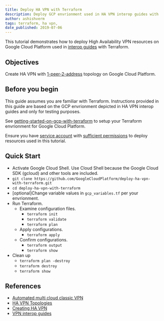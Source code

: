 ```yaml
---
title: Deploy HA VPN with Terraform
description: Deploy GCP envrionment used in HA VPN interop guides with Terraform.
author: ashishverm
tags: terraform, ha vpn,
date_published: 2019-07-06
---
```


This tutorial demonstrates how to deploy High Availability VPN resources on Google Cloud Platform
used in [interop guides](https://cloud.google.com/vpn/docs/how-to/interop-guides) with Terraform.

## Objectives

Create HA VPN with [1-peer-2-address](https://cloud.google.com/vpn/docs/concepts/topologies#1-peer-2-addresses) topology
on Google Cloud Platform.

## Before you begin

This guide assumes you are familiar with Terraform. Instructions provided in this guide
are based on the GCP envrionment depicted in HA VPN interop guides and only for testing
purposes.

See [getting-started-on-gcp-with-terraform](https://github.com/GoogleCloudPlatform/community/blob/master/tutorials/getting-started-on-gcp-with-terraform/index.md)
to setup your Terraform envrionment for Google Cloud Platform.

Ensure you have [service account](https://cloud.google.com/iam/docs/creating-managing-service-accounts) with [sufficient permissions](https://cloud.google.com/vpn/docs/how-to/creating-ha-vpn2#permissions) to deploy resources used in this tutorial.

## Quick Start

*   Activate Google Cloud Shell. Use Cloud Shell because the Google Cloud SDK
    (gcloud) and other tools are included.
*   `git clone https://github.com/GoogleCloudPlatform/deploy-ha-vpn-with-terraform.git`
*   `cd deploy-ha-vpn-with-terraform`
*   [optional]Change variable values in `gcp_variables.tf` per your envrionment.
*   Run Terraform.
    *   Examine configuration files.
        *   `terraform init`
        *   `terraform validate`
        *   `terraform plan`
    *   Apply configurations.
        *   `terraform apply`
    *   Confirm configurations.
        *   `terraform output`
        *   `terraform show`
*   Clean up
    *   `terraform plan -destroy`
    *   `terraform destroy`
    *   `terraform show`

## References

*   [Automated multi cloud classic VPN](https://github.com/GoogleCloudPlatform/autonetdeploy-multicloudvpn)
*   [HA VPN Topologies](https://cloud.google.com/vpn/docs/concepts/topologies#1-peer-2-addresses)
*   [Creating HA VPN](https://cloud.google.com/vpn/docs/how-to/creating-ha-vpn)
*   [VPN interop guides](https://cloud.google.com/vpn/docs/how-to/interop-guides)
